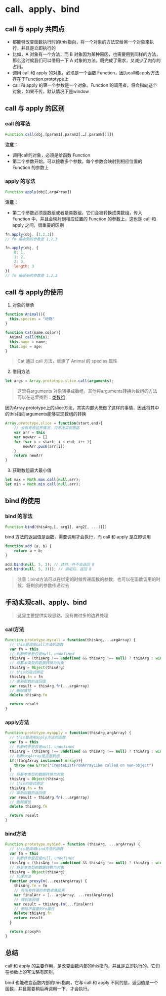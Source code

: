 # call、apply、bind

## call 与 apply 共同点

* 都能够改变函数执行时的this指向，将一个对象的方法交给另一个对象来执行，并且是立即执行的
* 比如，A 对象有一个方法，而 B 对象因为某种原因，也需要用到同样的方法，那么这时候我们可以借用一下 A 对象的方法，既完成了需求，又减少了内存的占用。
* 调用 call 和 apply 的对象，必须是一个函数 Function，因为call和apply方法存在于Function.prototype上
* call 和 apply 的第一个参数是一个对象。Function 的调用者，将会指向这个对象，如果不传，默认情况下是window

## call 与 apply 的区别

### call 的写法

```js
Function.call(obj,[param1[,param2[,…[,paramN]]]])
```

**注意：**

* 调用call的对象，必须是给函数 Function
* 第二个参数开始，可以接收多个参数。每个参数会映射到相应位置的 Function 的参数上

### apply 的写法

```js
Function.apply(obj[,argArray])
```

**注意：**

* 第二个参数必须是数组或者是类数组，它们会被转换成类数组，传入 Function 中，并且会映射到相应位置的 Function 的参数上，这也是 call 和 apply 之间，很重要的区别

```js
fn.apply(obj, [1,2,3])
// fn 接收到的参数是 1,2,3

fn.apply(obj, {
    0: 1,
    1: 2,
    2: 3,
    length: 3
})
// fn 接收到的参数是 1,2,3
```

## call 与 apply的使用

1. 对象的继承

```js
function Animal(){
  this.species = "动物"
}

function Cat(name,color){
  Animal.call(this);
  this.name = name;
  this.age = age;
}
```

> Cat 通过 call 方法，继承了 Animal 的 species 属性

2. 借用方法

```js
let args = Array.prototype.slice.call(arguments);
```

> 这里将arguments 对象转换成数组，其他将arguments转换为数组的方法可以在这里找到：[类数组](/2021/11/01/JavaScript/arrayLike)

因为Array.prototype上的slice方法，其实内部大概做了这样的事情，因此将其中的this指向arguments能够实现数组的转换

```js
Array.prototype.slice = function(start,end){
    // 没有考虑边界情况，只考虑实现思路
    var arr = this
    var newArr = []
    for (var i = start; i < end; i++ ){
        newArr.push(arr[i])
    }
    return newArr
}
```

3. 获取数组最大最小值

```js
let max = Math.max.call(null,arr);
let min = Math.min.call(null,arr);
```

## bind 的使用

### bind 的写法

```js
Function.bind(thisArg,[, arg1[, arg2[, ...]]])
```

bind 方法的返回值是函数，需要调用才会执行，而 call 和 apply 是立即调用

```js
function add (a, b) {
    return a + b;
}

add.bind(null, 5, 3); // 这时，并不会返回 8
add.bind(null, 5, 3)(); // 调用后，返回 8
```

> 注意：bind方法可以在绑定的时候传递函数的参数，也可以在函数调用的时候，将剩余的参数传递过去

## 手动实现call、apply、bind

> 这里主要提供实现思路，没有做过多的边界处理

### call方法

```js
Function.prototype.mycall = function(thisArg,...argArray) {
  // this是调用call方法的函数
  var fn = this
  // 判断传参是否是null、undefined
  thisArg = (thisArg !== undefined && thisArg !== null) ? thisArg : window
  // 将基本类型的数据转换为对象
  thisArg = Object(thisArg)
  // this的隐式绑定
  thisArg.fn = fn
  // 拿到函数的返回值
  var result = thisArg.fn(...argArray)
  // 删除属性
  delete thisArg.fn

  return result
}
```

### apply方法

```js
Function.prototype.myapply = function(thisArg,argArray) {
  // this是调用apply方法的函数
  var fn = this
  // 判断传参是否是null、undefined
  thisArg = (thisArg !== undefined && thisArg !== null) ? thisArg : window
  // 判断argArray是否是数组
  if(!(argArray instanceof Array)){
    throw new Error("CreateListFromArrayLike called on non-object")
  }
  // 将基本类型的数据转换为对象
  thisArg = Object(thisArg)
  // this的隐式绑定
  thisArg.fn = fn
  // 拿到函数的返回值
  var result = thisArg.fn(...argArray)
  // 删除属性
  delete thisArg.fn

  return result
}
```

### bind方法

```js
Function.prototype.mybind = function (thisArg, ...argArray) {
  // this是调用bind方法的函数
  var fn = this
  // 判断传参是否是null、undefined
  thisArg = (thisArg !== undefined && thisArg !== null) ? thisArg : window
  // 将基本类型的数据转换为对象
  thisArg = Object(thisArg)
  // 代理方法
  function proxyFn(...restArgArray) {
    thisArg.fn = fn
    // 将所有传递的参数收集起来
    var finalArr = [...argArray, ...restArgArray]
    // 得到返回值
    var result = thisArg.fn(...finalArr)
    // 删除不需要的fn属性
    delete thisArg.fn
    return result
  }

  return proxyFn
}
```

## 总结

call 和 apply 的主要作用，是改变函数内部的this指向，并且是立即执行的。它们在参数上的写法略有区别。

bind 也能改变函数内部的this指向，它与 call 和 apply 不同的是，返回值是一个函数，并且需要稍后再调用一下，才会执行。
